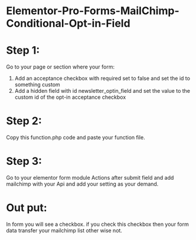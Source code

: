 # Elementor-Pro-Forms-MailChimp-Conditional-Opt-in-Field

Step 1:
=======
Go to your page or section where your form:
1. Add an acceptance checkbox with required set to false and set the id to something custom
2. Add a hidden field with id newsletter_optin_field and set the value to the custom id of the opt-in acceptance checkbox

Step 2:
=======
Copy this function.php code and paste your function file.

Step 3:
=======
Go to your elementor form module Actions after submit field and add mailchimp with your Api and add your setting as your demand.

Out put:
=======
In form you will see a checkbox. if you check this checkbox then your form data transfer your mailchimp list other wise not.

